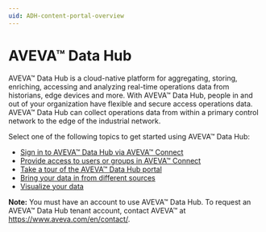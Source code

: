 ```yaml
---
uid: ADH-content-portal-overview
---
```


# AVEVA™ Data Hub

AVEVA™ Data Hub is a cloud-native platform for aggregating, storing, enriching, accessing and analyzing real-time operations data from historians, edge devices and more. With AVEVA™ Data Hub, people in and out of your organization have flexible and secure access operations data. AVEVA™ Data Hub can collect operations data from within a primary control network to the edge of the industrial network. 

Select one of the following topics to get started using AVEVA™ Data Hub:

- [Sign in to AVEVA™ Data Hub via AVEVA™ Connect](xref:sign-in-cnnxt)
- [Provide access to users or groups in AVEVA™ Connect](xref:user-access-cnnxt)
- [Take a tour of the AVEVA™ Data Hub portal](xref:introPortalInterface)
- [Bring your data in from different sources](xref:gsConnections)
- [Visualize your data](xref:lpvisualizedata)

**Note:** You must have an account to use AVEVA™ Data Hub. To request an AVEVA™ Data Hub tenant account, contact AVEVA™ at https://www.aveva.com/en/contact/.
